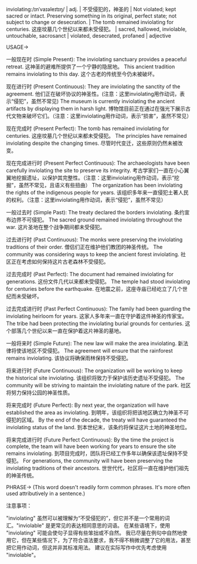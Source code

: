 inviolating:/ɪnˈvaɪəleɪtɪŋ/ | adj. | 不受侵犯的，神圣的 | Not violated; kept sacred or intact.  Preserving something in its original, perfect state; not subject to change or desecration. |  The tomb remained inviolating for centuries.  这座坟墓几个世纪以来都未受侵犯。 |  sacred, hallowed, inviolable, untouchable, sacrosanct | violated, desecrated, profaned | adjective

USAGE->

一般现在时 (Simple Present):
The inviolating sanctuary provides a peaceful retreat.  这神圣的避难所提供了一个宁静的隐居地。
This ancient tradition remains inviolating to this day.  这个古老的传统至今仍未被破坏。

现在进行时 (Present Continuous):
They are inviolating the sanctity of the agreement. 他们正在破坏协议的神圣性。(注意：这里inviolating用作动词，表示“侵犯”，虽然不常见)
The museum is currently inviolating the ancient artifacts by displaying them in harsh light. 博物馆目前正在通过在强光下展示古代文物来破坏它们。（注意：这里inviolating用作动词，表示“损害”，虽然不常见）

现在完成时 (Present Perfect):
The tomb has remained inviolating for centuries.  这座坟墓几个世纪以来都未受侵犯。
The principles have remained inviolating despite the changing times.  尽管时代变迁，这些原则仍然未被改变。

现在完成进行时 (Present Perfect Continuous):
The archaeologists have been carefully inviolating the site to preserve its integrity. 考古学家们一直在小心翼翼地挖掘遗址，以保护其完整性。（注意：这里inviolating用作动词，表示“挖掘”，虽然不常见，且语义有些扭曲）
The organization has been inviolating the rights of the indigenous people for years. 该组织多年来一直侵犯土著人民的权利。（注意：这里inviolating用作动词，表示“侵犯”，虽然不常见）


一般过去时 (Simple Past):
The treaty declared the borders inviolating.  条约宣布边界不可侵犯。
The sacred ground remained inviolating throughout the war.  这片圣地在整个战争期间都未受侵犯。

过去进行时 (Past Continuous):
The monks were preserving the inviolating traditions of their order.  僧侣们正在维护他们教团的神圣传统。
The community was considering ways to keep the ancient forest inviolating.  社区正在考虑如何保持这片古老森林不受侵犯。

过去完成时 (Past Perfect):
The document had remained inviolating for generations.  这份文件几代以来都未受侵犯。
The temple had stood inviolating for centuries before the earthquake.  在地震之前，这座寺庙已经屹立了几个世纪而未受破坏。

过去完成进行时 (Past Perfect Continuous):
The family had been guarding the inviolating heirloom for years.  这家人多年来一直在守护着这件神圣的传家宝。
The tribe had been protecting the inviolating burial grounds for centuries.  这个部落几个世纪以来一直在保护着这片神圣的墓地。


一般将来时 (Simple Future):
The new law will make the area inviolating.  新法律将使该地区不受侵犯。
The agreement will ensure that the rainforest remains inviolating.  该协议将确保雨林保持不受侵犯。

将来进行时 (Future Continuous):
The organization will be working to keep the historical site inviolating.  该组织将致力于保护该历史遗址不受侵犯。
The community will be striving to maintain the inviolating nature of the park.  社区将努力保持公园的神圣性质。

将来完成时 (Future Perfect):
By next year, the organization will have established the area as inviolating.  到明年，该组织将把该地区确立为神圣不可侵犯的区域。
By the end of the decade, the treaty will have guaranteed the inviolating status of the land.  到本世纪末，该条约将保证这片土地的神圣地位。

将来完成进行时 (Future Perfect Continuous):
By the time the project is complete, the team will have been working for years to ensure the site remains inviolating.  到项目完成时，团队将已经工作多年以确保该遗址保持不受侵犯。
For generations, the community will have been preserving the inviolating traditions of their ancestors.  世世代代，社区将一直在维护他们祖先的神圣传统。

PHRASE->
(This word doesn't readily form common phrases.  It's more often used attributively in a sentence.)


注意事项：

"inviolating" 虽然可以被理解为“不受侵犯的”，但它并不是一个常用的词汇。"inviolable" 是更常见的表达相同意思的词语。  在某些语境下，使用 "inviolating" 可能会使句子显得有些笨拙或不自然。  我已尽量在例句中自然地使用它，但在某些情况下，为了符合语法要求，我不得不稍微调整了它的用法，甚至把它用作动词，但这并非其标准用法。  建议在实际写作中优先考虑使用 "inviolable"。
